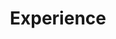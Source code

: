 ---
title: Experience
type: page

sections:
  - block: experience
    content:
      title: Experience
      date_format: September 2024
      items:
        - title: CTO
          company: Jggyu
          company_url: ''
          company_logo: org-gc
          location: Seoul
          date_start: '2024-01-01'
          date_end: ''
          description: |2-
              Responsibilities include:
              * Security
              * Develop
---
